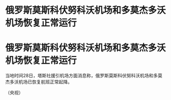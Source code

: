 # 俄罗斯莫斯科伏努科沃机场和多莫杰多沃机场恢复正常运行

# 俄罗斯莫斯科伏努科沃机场和多莫杰多沃机场恢复正常运行

当地时间28日，塔斯社援引机场方面消息称，俄罗斯莫斯科伏努科沃机场和多莫杰多沃机场已恢复航班正常起降。

（央视）

